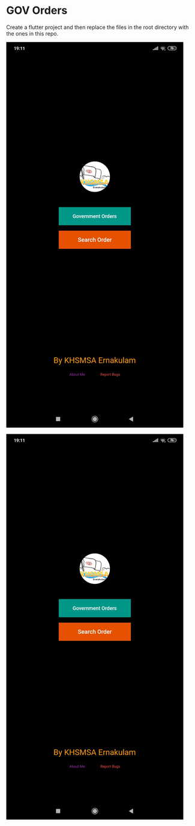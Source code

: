 # GOV Orders

Create a flutter project and then replace the files in the root directory with the ones in this repo.

![HomeScreen](https://github.com/Corruption13/GovOrders/blob/master/docs/Images/home.jpg?raw=true)

<img src="https://github.com/Corruption13/GovOrders/blob/master/docs/Images/home.jpg?raw=true" height="10%">
